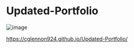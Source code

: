 # Updated-Portfolio

![image](https://user-images.githubusercontent.com/63322716/85586513-ff76e200-b60e-11ea-96c8-d2e6a320f199.png)

https://cglennon924.github.io/Updated-Portfolio/
